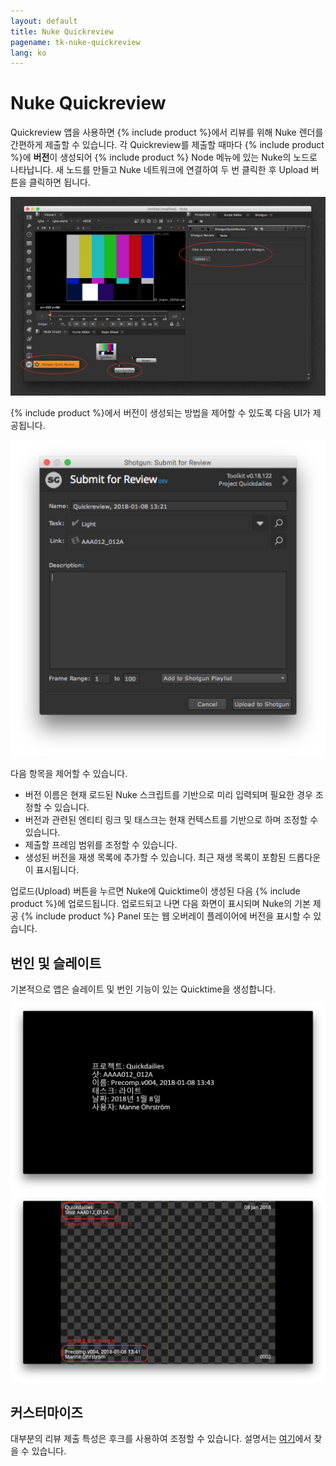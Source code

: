 ```yaml
---
layout: default
title: Nuke Quickreview
pagename: tk-nuke-quickreview
lang: ko
---
```


# Nuke Quickreview

Quickreview 앱을 사용하면 {% include product %}에서 리뷰를 위해 Nuke 렌더를 간편하게 제출할 수 있습니다. 각 Quickreview를 제출할 때마다 {% include product %}에 **버전**이 생성되어 {% include product %} Node 메뉴에 있는 Nuke의 노드로 나타납니다. 새 노드를 만들고 Nuke 네트워크에 연결하여 두 번 클릭한 후 Upload 버튼을 클릭하면 됩니다.

![Nuke 개요](../images/apps/nuke-quickreview-nuke_ui.png)

{% include product %}에서 버전이 생성되는 방법을 제어할 수 있도록 다음 UI가 제공됩니다.

![UI 제출](../images/apps/nuke-quickreview-submit.png)

다음 항목을 제어할 수 있습니다.

- 버전 이름은 현재 로드된 Nuke 스크립트를 기반으로 미리 입력되며 필요한 경우 조정할 수 있습니다.
- 버전과 관련된 엔티티 링크 및 태스크는 현재 컨텍스트를 기반으로 하며 조정할 수 있습니다.
- 제출할 프레임 범위를 조정할 수 있습니다.
- 생성된 버전을 재생 목록에 추가할 수 있습니다. 최근 재생 목록이 포함된 드롭다운이 표시됩니다.

업로드(Upload) 버튼을 누르면 Nuke에 Quicktime이 생성된 다음 {% include product %}에 업로드됩니다. 업로드되고 나면 다음 화면이 표시되며 Nuke의 기본 제공 {% include product %} Panel 또는 웹 오버레이 플레이어에 버전을 표시할 수 있습니다.

## 번인 및 슬레이트

기본적으로 앱은 슬레이트 및 번인 기능이 있는 Quicktime을 생성합니다.

![슬레이트 예](../images/apps/nuke-quickreview-slate.png)![번인 예](../images/apps/nuke-quickreview-burnins.png)

## 커스터마이즈

대부분의 리뷰 제출 특성은 후크를 사용하여 조정할 수 있습니다. 설명서는 [여기](http://developer.shotgridsoftware.com/tk-nuke-quickreview)에서 찾을 수 있습니다.
